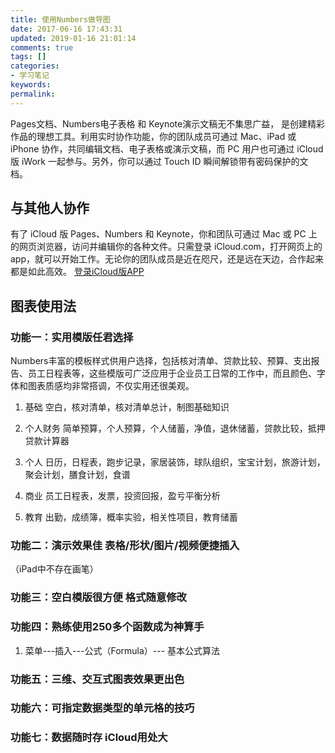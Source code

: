 ```yaml
---
title: 使用Numbers做导图
date: 2017-06-16 17:43:31
updated: 2019-01-16 21:01:14
comments: true
tags: []
categories: 
- 学习笔记
keywords: 
permalink: 
---
```

Pages文档、Numbers电子表格 和 Keynote演示文稿无不集思广益， 是创建精彩作品的理想工具。利用实时协作功能，你的团队成员可通过 Mac、iPad 或 iPhone 协作，共同编辑文档、电子表格或演示文稿，而 PC 用户也可通过 iCloud 版 iWork 一起参与。另外，你可以通过 Touch ID 瞬间解锁带有密码保护的文档。
## 与其他人协作
有了 iCloud 版 Pages、Numbers 和 Keynote，你和团队可通过 Mac 或 PC 上的网页浏览器，访问并编辑你的各种文件。只需登录 iCloud.com，打开网页上的 app，就可以开始工作。无论你的团队成员是近在咫尺，还是远在天边，合作起来都是如此高效。
[登录iCloud版APP](https://www.icloud.com/)

## 图表使用法

### 功能一：实用模版任君选择
Numbers丰富的模板样式供用户选择，包括核对清单、贷款比较、预算、支出报告、员工日程表等，这些模版可广泛应用于企业员工日常的工作中，而且颜色、字体和图表质感均非常搭调，不仅实用还很美观。
1. 基础
空白，核对清单，核对清单总计，制图基础知识

2. 个人财务
简单预算，个人预算，个人储蓄，净值，退休储蓄，贷款比较，抵押贷款计算器

3. 个人
日历，日程表，跑步记录，家居装饰，球队组织，宝宝计划，旅游计划，聚会计划，膳食计划，食谱

4. 商业
员工日程表，发票，投资回报，盈亏平衡分析

5. 教育
出勤，成绩簿，概率实验，相关性项目，教育储蓄


### 功能二：演示效果佳 表格/形状/图片/视频便捷插入
（iPad中不存在画笔）

### 功能三：空白模版很方便 格式随意修改
### 功能四：熟练使用250多个函数成为神算手
1. 菜单---插入---公式（Formula）--- 基本公式算法


### 功能五：三维、交互式图表效果更出色
### 功能六：可指定数据类型的单元格的技巧
### 功能七：数据随时存 iCloud用处大

